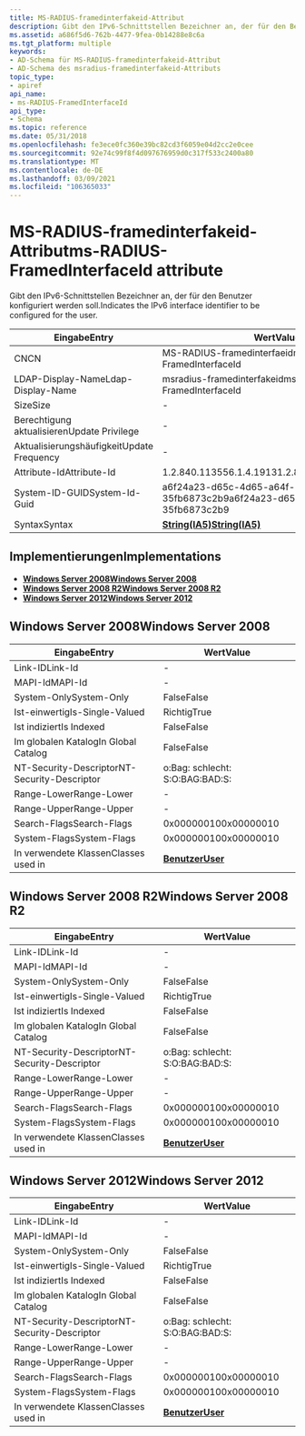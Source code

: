 ```yaml
---
title: MS-RADIUS-framedinterfakeid-Attribut
description: Gibt den IPv6-Schnittstellen Bezeichner an, der für den Benutzer konfiguriert werden soll. | MS-RADIUS-framedinterfakeid-Attribut
ms.assetid: a686f5d6-762b-4477-9fea-0b14288e8c6a
ms.tgt_platform: multiple
keywords:
- AD-Schema für MS-RADIUS-framedinterfakeid-Attribut
- AD-Schema des msradius-framedinterfakeid-Attributs
topic_type:
- apiref
api_name:
- ms-RADIUS-FramedInterfaceId
api_type:
- Schema
ms.topic: reference
ms.date: 05/31/2018
ms.openlocfilehash: fe3ece0fc360e39bc82cd3f6059e04d2cc2e0cee
ms.sourcegitcommit: 92e74c99f8f4d097676959d0c317f533c2400a80
ms.translationtype: MT
ms.contentlocale: de-DE
ms.lasthandoff: 03/09/2021
ms.locfileid: "106365033"
---
```

# <a name="ms-radius-framedinterfaceid-attribute"></a><span data-ttu-id="e02f7-106">MS-RADIUS-framedinterfakeid-Attribut</span><span class="sxs-lookup"><span data-stu-id="e02f7-106">ms-RADIUS-FramedInterfaceId attribute</span></span>

<span data-ttu-id="e02f7-107">Gibt den IPv6-Schnittstellen Bezeichner an, der für den Benutzer konfiguriert werden soll.</span><span class="sxs-lookup"><span data-stu-id="e02f7-107">Indicates the IPv6 interface identifier to be configured for the user.</span></span>



| <span data-ttu-id="e02f7-108">Eingabe</span><span class="sxs-lookup"><span data-stu-id="e02f7-108">Entry</span></span> | <span data-ttu-id="e02f7-109">Wert</span><span class="sxs-lookup"><span data-stu-id="e02f7-109">Value</span></span> |
|-------------------|--------------------------------------|
| <span data-ttu-id="e02f7-110">CN</span><span class="sxs-lookup"><span data-stu-id="e02f7-110">CN</span></span>                | <span data-ttu-id="e02f7-111">MS-RADIUS-framedinterfaeid</span><span class="sxs-lookup"><span data-stu-id="e02f7-111">ms-RADIUS-FramedInterfaceId</span></span>          |
| <span data-ttu-id="e02f7-112">LDAP-Display-Name</span><span class="sxs-lookup"><span data-stu-id="e02f7-112">Ldap-Display-Name</span></span> | <span data-ttu-id="e02f7-113">msradius-framedinterfakeid</span><span class="sxs-lookup"><span data-stu-id="e02f7-113">msRADIUS-FramedInterfaceId</span></span>           |
| <span data-ttu-id="e02f7-114">Size</span><span class="sxs-lookup"><span data-stu-id="e02f7-114">Size</span></span>              | \-                                   |
| <span data-ttu-id="e02f7-115">Berechtigung aktualisieren</span><span class="sxs-lookup"><span data-stu-id="e02f7-115">Update Privilege</span></span>  | \-                                   |
| <span data-ttu-id="e02f7-116">Aktualisierungshäufigkeit</span><span class="sxs-lookup"><span data-stu-id="e02f7-116">Update Frequency</span></span>  | \-                                   |
| <span data-ttu-id="e02f7-117">Attribute-Id</span><span class="sxs-lookup"><span data-stu-id="e02f7-117">Attribute-Id</span></span>      | <span data-ttu-id="e02f7-118">1.2.840.113556.1.4.1913</span><span class="sxs-lookup"><span data-stu-id="e02f7-118">1.2.840.113556.1.4.1913</span></span>              |
| <span data-ttu-id="e02f7-119">System-ID-GUID</span><span class="sxs-lookup"><span data-stu-id="e02f7-119">System-Id-Guid</span></span>    | <span data-ttu-id="e02f7-120">a6f24a23-d65c-4d65-a64f-35fb6873c2b9</span><span class="sxs-lookup"><span data-stu-id="e02f7-120">a6f24a23-d65c-4d65-a64f-35fb6873c2b9</span></span> |
| <span data-ttu-id="e02f7-121">Syntax</span><span class="sxs-lookup"><span data-stu-id="e02f7-121">Syntax</span></span>            | [<span data-ttu-id="e02f7-122">**String(IA5)**</span><span class="sxs-lookup"><span data-stu-id="e02f7-122">**String(IA5)**</span></span>](s-string-ia5.md)  |



## <a name="implementations"></a><span data-ttu-id="e02f7-123">Implementierungen</span><span class="sxs-lookup"><span data-stu-id="e02f7-123">Implementations</span></span>

-   [<span data-ttu-id="e02f7-124">**Windows Server 2008**</span><span class="sxs-lookup"><span data-stu-id="e02f7-124">**Windows Server 2008**</span></span>](#windows-server-2008)
-   [<span data-ttu-id="e02f7-125">**Windows Server 2008 R2**</span><span class="sxs-lookup"><span data-stu-id="e02f7-125">**Windows Server 2008 R2**</span></span>](#windows-server-2008-r2)
-   [<span data-ttu-id="e02f7-126">**Windows Server 2012**</span><span class="sxs-lookup"><span data-stu-id="e02f7-126">**Windows Server 2012**</span></span>](#windows-server-2012)

## <a name="windows-server-2008"></a><span data-ttu-id="e02f7-127">Windows Server 2008</span><span class="sxs-lookup"><span data-stu-id="e02f7-127">Windows Server 2008</span></span>



| <span data-ttu-id="e02f7-128">Eingabe</span><span class="sxs-lookup"><span data-stu-id="e02f7-128">Entry</span></span> | <span data-ttu-id="e02f7-129">Wert</span><span class="sxs-lookup"><span data-stu-id="e02f7-129">Value</span></span> |
|------------------------|-----------------------------------|
| <span data-ttu-id="e02f7-130">Link-ID</span><span class="sxs-lookup"><span data-stu-id="e02f7-130">Link-Id</span></span>                | \-                                |
| <span data-ttu-id="e02f7-131">MAPI-Id</span><span class="sxs-lookup"><span data-stu-id="e02f7-131">MAPI-Id</span></span>                | \-                                |
| <span data-ttu-id="e02f7-132">System-Only</span><span class="sxs-lookup"><span data-stu-id="e02f7-132">System-Only</span></span>            | <span data-ttu-id="e02f7-133">False</span><span class="sxs-lookup"><span data-stu-id="e02f7-133">False</span></span>                             |
| <span data-ttu-id="e02f7-134">Ist-einwertig</span><span class="sxs-lookup"><span data-stu-id="e02f7-134">Is-Single-Valued</span></span>       | <span data-ttu-id="e02f7-135">Richtig</span><span class="sxs-lookup"><span data-stu-id="e02f7-135">True</span></span>                              |
| <span data-ttu-id="e02f7-136">Ist indiziert</span><span class="sxs-lookup"><span data-stu-id="e02f7-136">Is Indexed</span></span>             | <span data-ttu-id="e02f7-137">False</span><span class="sxs-lookup"><span data-stu-id="e02f7-137">False</span></span>                             |
| <span data-ttu-id="e02f7-138">Im globalen Katalog</span><span class="sxs-lookup"><span data-stu-id="e02f7-138">In Global Catalog</span></span>      | <span data-ttu-id="e02f7-139">False</span><span class="sxs-lookup"><span data-stu-id="e02f7-139">False</span></span>                             |
| <span data-ttu-id="e02f7-140">NT-Security-Descriptor</span><span class="sxs-lookup"><span data-stu-id="e02f7-140">NT-Security-Descriptor</span></span> | <span data-ttu-id="e02f7-141">o:Bag: schlecht: S:</span><span class="sxs-lookup"><span data-stu-id="e02f7-141">O:BAG:BAD:S:</span></span>                      |
| <span data-ttu-id="e02f7-142">Range-Lower</span><span class="sxs-lookup"><span data-stu-id="e02f7-142">Range-Lower</span></span>            | \-                                |
| <span data-ttu-id="e02f7-143">Range-Upper</span><span class="sxs-lookup"><span data-stu-id="e02f7-143">Range-Upper</span></span>            | \-                                |
| <span data-ttu-id="e02f7-144">Search-Flags</span><span class="sxs-lookup"><span data-stu-id="e02f7-144">Search-Flags</span></span>           | <span data-ttu-id="e02f7-145">0x00000010</span><span class="sxs-lookup"><span data-stu-id="e02f7-145">0x00000010</span></span>                        |
| <span data-ttu-id="e02f7-146">System-Flags</span><span class="sxs-lookup"><span data-stu-id="e02f7-146">System-Flags</span></span>           | <span data-ttu-id="e02f7-147">0x00000010</span><span class="sxs-lookup"><span data-stu-id="e02f7-147">0x00000010</span></span>                        |
| <span data-ttu-id="e02f7-148">In verwendete Klassen</span><span class="sxs-lookup"><span data-stu-id="e02f7-148">Classes used in</span></span>        | [<span data-ttu-id="e02f7-149">**Benutzer**</span><span class="sxs-lookup"><span data-stu-id="e02f7-149">**User**</span></span>](c-user.md)<br/> |



## <a name="windows-server-2008-r2"></a><span data-ttu-id="e02f7-150">Windows Server 2008 R2</span><span class="sxs-lookup"><span data-stu-id="e02f7-150">Windows Server 2008 R2</span></span>



| <span data-ttu-id="e02f7-151">Eingabe</span><span class="sxs-lookup"><span data-stu-id="e02f7-151">Entry</span></span> | <span data-ttu-id="e02f7-152">Wert</span><span class="sxs-lookup"><span data-stu-id="e02f7-152">Value</span></span> |
|------------------------|-----------------------------------|
| <span data-ttu-id="e02f7-153">Link-ID</span><span class="sxs-lookup"><span data-stu-id="e02f7-153">Link-Id</span></span>                | \-                                |
| <span data-ttu-id="e02f7-154">MAPI-Id</span><span class="sxs-lookup"><span data-stu-id="e02f7-154">MAPI-Id</span></span>                | \-                                |
| <span data-ttu-id="e02f7-155">System-Only</span><span class="sxs-lookup"><span data-stu-id="e02f7-155">System-Only</span></span>            | <span data-ttu-id="e02f7-156">False</span><span class="sxs-lookup"><span data-stu-id="e02f7-156">False</span></span>                             |
| <span data-ttu-id="e02f7-157">Ist-einwertig</span><span class="sxs-lookup"><span data-stu-id="e02f7-157">Is-Single-Valued</span></span>       | <span data-ttu-id="e02f7-158">Richtig</span><span class="sxs-lookup"><span data-stu-id="e02f7-158">True</span></span>                              |
| <span data-ttu-id="e02f7-159">Ist indiziert</span><span class="sxs-lookup"><span data-stu-id="e02f7-159">Is Indexed</span></span>             | <span data-ttu-id="e02f7-160">False</span><span class="sxs-lookup"><span data-stu-id="e02f7-160">False</span></span>                             |
| <span data-ttu-id="e02f7-161">Im globalen Katalog</span><span class="sxs-lookup"><span data-stu-id="e02f7-161">In Global Catalog</span></span>      | <span data-ttu-id="e02f7-162">False</span><span class="sxs-lookup"><span data-stu-id="e02f7-162">False</span></span>                             |
| <span data-ttu-id="e02f7-163">NT-Security-Descriptor</span><span class="sxs-lookup"><span data-stu-id="e02f7-163">NT-Security-Descriptor</span></span> | <span data-ttu-id="e02f7-164">o:Bag: schlecht: S:</span><span class="sxs-lookup"><span data-stu-id="e02f7-164">O:BAG:BAD:S:</span></span>                      |
| <span data-ttu-id="e02f7-165">Range-Lower</span><span class="sxs-lookup"><span data-stu-id="e02f7-165">Range-Lower</span></span>            | \-                                |
| <span data-ttu-id="e02f7-166">Range-Upper</span><span class="sxs-lookup"><span data-stu-id="e02f7-166">Range-Upper</span></span>            | \-                                |
| <span data-ttu-id="e02f7-167">Search-Flags</span><span class="sxs-lookup"><span data-stu-id="e02f7-167">Search-Flags</span></span>           | <span data-ttu-id="e02f7-168">0x00000010</span><span class="sxs-lookup"><span data-stu-id="e02f7-168">0x00000010</span></span>                        |
| <span data-ttu-id="e02f7-169">System-Flags</span><span class="sxs-lookup"><span data-stu-id="e02f7-169">System-Flags</span></span>           | <span data-ttu-id="e02f7-170">0x00000010</span><span class="sxs-lookup"><span data-stu-id="e02f7-170">0x00000010</span></span>                        |
| <span data-ttu-id="e02f7-171">In verwendete Klassen</span><span class="sxs-lookup"><span data-stu-id="e02f7-171">Classes used in</span></span>        | [<span data-ttu-id="e02f7-172">**Benutzer**</span><span class="sxs-lookup"><span data-stu-id="e02f7-172">**User**</span></span>](c-user.md)<br/> |



## <a name="windows-server-2012"></a><span data-ttu-id="e02f7-173">Windows Server 2012</span><span class="sxs-lookup"><span data-stu-id="e02f7-173">Windows Server 2012</span></span>



| <span data-ttu-id="e02f7-174">Eingabe</span><span class="sxs-lookup"><span data-stu-id="e02f7-174">Entry</span></span> | <span data-ttu-id="e02f7-175">Wert</span><span class="sxs-lookup"><span data-stu-id="e02f7-175">Value</span></span> |
|------------------------|-----------------------------------|
| <span data-ttu-id="e02f7-176">Link-ID</span><span class="sxs-lookup"><span data-stu-id="e02f7-176">Link-Id</span></span>                | \-                                |
| <span data-ttu-id="e02f7-177">MAPI-Id</span><span class="sxs-lookup"><span data-stu-id="e02f7-177">MAPI-Id</span></span>                | \-                                |
| <span data-ttu-id="e02f7-178">System-Only</span><span class="sxs-lookup"><span data-stu-id="e02f7-178">System-Only</span></span>            | <span data-ttu-id="e02f7-179">False</span><span class="sxs-lookup"><span data-stu-id="e02f7-179">False</span></span>                             |
| <span data-ttu-id="e02f7-180">Ist-einwertig</span><span class="sxs-lookup"><span data-stu-id="e02f7-180">Is-Single-Valued</span></span>       | <span data-ttu-id="e02f7-181">Richtig</span><span class="sxs-lookup"><span data-stu-id="e02f7-181">True</span></span>                              |
| <span data-ttu-id="e02f7-182">Ist indiziert</span><span class="sxs-lookup"><span data-stu-id="e02f7-182">Is Indexed</span></span>             | <span data-ttu-id="e02f7-183">False</span><span class="sxs-lookup"><span data-stu-id="e02f7-183">False</span></span>                             |
| <span data-ttu-id="e02f7-184">Im globalen Katalog</span><span class="sxs-lookup"><span data-stu-id="e02f7-184">In Global Catalog</span></span>      | <span data-ttu-id="e02f7-185">False</span><span class="sxs-lookup"><span data-stu-id="e02f7-185">False</span></span>                             |
| <span data-ttu-id="e02f7-186">NT-Security-Descriptor</span><span class="sxs-lookup"><span data-stu-id="e02f7-186">NT-Security-Descriptor</span></span> | <span data-ttu-id="e02f7-187">o:Bag: schlecht: S:</span><span class="sxs-lookup"><span data-stu-id="e02f7-187">O:BAG:BAD:S:</span></span>                      |
| <span data-ttu-id="e02f7-188">Range-Lower</span><span class="sxs-lookup"><span data-stu-id="e02f7-188">Range-Lower</span></span>            | \-                                |
| <span data-ttu-id="e02f7-189">Range-Upper</span><span class="sxs-lookup"><span data-stu-id="e02f7-189">Range-Upper</span></span>            | \-                                |
| <span data-ttu-id="e02f7-190">Search-Flags</span><span class="sxs-lookup"><span data-stu-id="e02f7-190">Search-Flags</span></span>           | <span data-ttu-id="e02f7-191">0x00000010</span><span class="sxs-lookup"><span data-stu-id="e02f7-191">0x00000010</span></span>                        |
| <span data-ttu-id="e02f7-192">System-Flags</span><span class="sxs-lookup"><span data-stu-id="e02f7-192">System-Flags</span></span>           | <span data-ttu-id="e02f7-193">0x00000010</span><span class="sxs-lookup"><span data-stu-id="e02f7-193">0x00000010</span></span>                        |
| <span data-ttu-id="e02f7-194">In verwendete Klassen</span><span class="sxs-lookup"><span data-stu-id="e02f7-194">Classes used in</span></span>        | [<span data-ttu-id="e02f7-195">**Benutzer**</span><span class="sxs-lookup"><span data-stu-id="e02f7-195">**User**</span></span>](c-user.md)<br/> |



 

 





